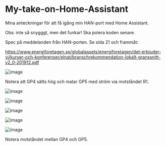 # My-take-on-Home-Assistant

Mina anteckningar för att få igång min HAN-port med Home Assistant. 

Obs: inte så snygggt, men det funkar! Ska polera koden senare.

Spec på meddelanden från HAN-porten. Se sida 21 och frammåt:

https://www.energiforetagen.se/globalassets/energiforetagen/det-erbjuder-vi/kurser-och-konferenser/elnat/branschrekommendation-lokalt-granssnitt-v2_0-201912.pdf

![image](https://github.com/user-attachments/assets/92d954cc-ea6b-4a86-b90b-473fdb16f454)

Notera att GP4 sätts hög och matar GP5 med ström via motståndet R1.


![image](https://github.com/user-attachments/assets/f4872115-89f5-47be-b81a-cbf5b15ee0e4)

![image](https://github.com/user-attachments/assets/9d47e774-c2b8-4ee1-ba86-0cab7114ebaa)

![image](https://github.com/user-attachments/assets/85ed337f-ec65-4e3d-a764-57b0225a62da)

![image](https://github.com/user-attachments/assets/e8a57f75-d8c5-4fe0-a88c-3ab08dd35dcc)

![image](https://github.com/user-attachments/assets/52b90cac-16fd-416f-a3da-5663a39152b0)

Notera motståndet mellan GP4 och GP5.
